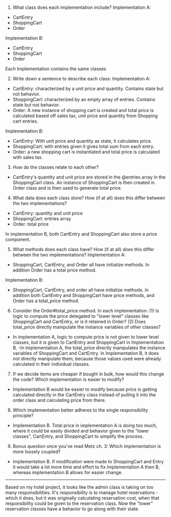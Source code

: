 1. What class does each implementation include?
  Implementation A:
  - CartEntry
  - ShoppingCart
  - Order

  Implementation B:
  - CartEntry
  - ShoppingCart
  - Order

  Each Implementation contains the same classes

2. Write down a sentence to describe each class:
  Implementation A:
  - CartEntry: characterized by a unit price and quantity. Contains state but not behavior.
  - ShoppingCart: characterized by an empty array of entries. Contains state but not behavior.
  - Order: A new instance of shopping cart is created and total price is calculated based off sales tax, unit price and quantity from Shopping cart entries.  

  Implementation B:
  - CartEntry: With unit price and quantity as state, it calculates price.
  - ShoppingCart: with entries given it gives total sum from each entry.  
  - Order: a new shopping cart is instantiated and total price is calculated with sales tax.

3. How do the classes relate to each other?
  - CartEntry's quantity and unit price are stored in the @entries array in the ShoppingCart class. An instance of ShoppingCart is then created in Order class and is then used to generate total price.

4. What data does each class store? How (if at all) does this differ between the two implementations?
  - CartEntry: quantity and unit price
  - ShoppingCart: entries array
  - Order: total price

  In implementation B, both CartEntry and ShoppingCart also store a price component.

5. What methods does each class have? How (if at all) does this differ between the two implementations?
  Implementation A:
  - ShoppingCart, CartEntry, and Order all have initialize methods.  In addition Order has a total price method.

  Implementation B:
  - ShoppingCart, CartEntry, and order all have initialize methods.  In addition both CartEntry and ShoppingCart have price methods, and Order has a total_price method.   


6. Consider the Order#total_price method. In each implementation: (1) Is logic to compute the price delegated to "lower level" classes like ShoppingCart and CartEntry, or is it retained in Order? (2) Does total_price directly manipulate the instance variables of other classes?
  - In implementation A, logic to compute price is not given to lower level classes, but it is given to CartEntry and ShoppingCart in Implementation B.
  -In Implementation A, the total_price directly manipulates the instance variables of ShoppingCart and CartEntry.  In Implementation B, it does not directly manipulate them, because those values used were already calculated in their individual classes.

7. If we decide items are cheaper if bought in bulk, how would this change the code? Which implementation is easier to modify?
  - Implementation B would be easier to modify because price is getting calculated directly in the CartEntry class instead of pulling it into the order class and calculating price from there.

8. Which implementation better adheres to the single responsibility principle?
 - Implementation B. Total price in implementation A is doing too much, where it could be easily divided and behavior given to the "lower classes", CartEntry, and ShoppingCart to simplify the process.

9. Bonus question once you've read Metz ch. 3: Which implementation is more loosely coupled?
 - Implementation B.  If modification were made to ShoppingCart and Entry it would take a lot more time and effort to fix Implementation A then B, whereas implementation B allows for easier change.

________________________________________________________________________________
Based on my hotel project, it looks like the admin class is taking on too many responsibilities. It's responsibility is to manage hotel reservations - which it does, but it was originally calculating reservation cost, when that responsibility could be given to the reservation class.  Now the "lower" reservation classes have a behavior to go along with their state.
